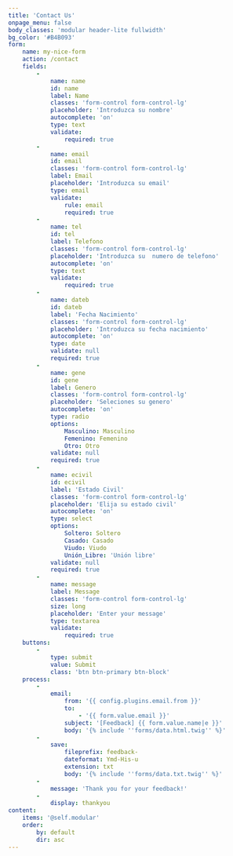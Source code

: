 ```yaml
---
title: 'Contact Us'
onpage_menu: false
body_classes: 'modular header-lite fullwidth'
bg_color: '#B4B093'
form:
    name: my-nice-form
    action: /contact
    fields:
        -
            name: name
            id: name
            label: Name
            classes: 'form-control form-control-lg'
            placeholder: 'Introduzca su nombre'
            autocomplete: 'on'
            type: text
            validate:
                required: true
        -
            name: email
            id: email
            classes: 'form-control form-control-lg'
            label: Email
            placeholder: 'Introduzca su email'
            type: email
            validate:
                rule: email
                required: true
        -
            name: tel
            id: tel
            label: Telefono
            classes: 'form-control form-control-lg'
            placeholder: 'Introduzca su  numero de telefono'
            autocomplete: 'on'
            type: text
            validate:
                required: true
        -
            name: dateb
            id: dateb
            label: 'Fecha Nacimiento'
            classes: 'form-control form-control-lg'
            placeholder: 'Introduzca su fecha nacimiento'
            autocomplete: 'on'
            type: date
            validate: null
            required: true
        -
            name: gene
            id: gene
            label: Genero
            classes: 'form-control form-control-lg'
            placeholder: 'Seleciones su genero'
            autocomplete: 'on'
            type: radio
            options:
                Masculino: Masculino
                Femenino: Femenino
                Otro: Otro
            validate: null
            required: true
        -
            name: ecivil
            id: ecivil
            label: 'Estado Civil'
            classes: 'form-control form-control-lg'
            placeholder: 'Elija su estado civil'
            autocomplete: 'on'
            type: select
            options:
                Soltero: Soltero
                Casado: Casado
                Viudo: Viudo
                Unión_Libre: 'Unión libre'
            validate: null
            required: true
        -
            name: message
            label: Message
            classes: 'form-control form-control-lg'
            size: long
            placeholder: 'Enter your message'
            type: textarea
            validate:
                required: true
    buttons:
        -
            type: submit
            value: Submit
            class: 'btn btn-primary btn-block'
    process:
        -
            email:
                from: '{{ config.plugins.email.from }}'
                to:
                    - '{{ form.value.email }}'
                subject: '[Feedback] {{ form.value.name|e }}'
                body: '{% include ''forms/data.html.twig'' %}'
        -
            save:
                fileprefix: feedback-
                dateformat: Ymd-His-u
                extension: txt
                body: '{% include ''forms/data.txt.twig'' %}'
        -
            message: 'Thank you for your feedback!'
        -
            display: thankyou
content:
    items: '@self.modular'
    order:
        by: default
        dir: asc
---
```


